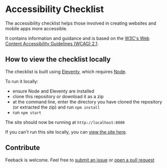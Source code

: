 # Accessibility Checklist

The accessibility checklist helps those involved in creating websites and mobile apps more accessible.

It contains information and guidance and is based on the <a href="https://www.w3.org/TR/WCAG21/">W3C's Web Content Accessibility Guidelines (WCAG) 2.1</a>.

## How to view the checklist locally

The checklist is built using [Eleventy](https://www.11ty.dev/), which requires [Node](https://nodejs.org/en/).

To run it locally:
- ensure Node and Eleventy are installed
- clone this repository or download it as a zip
- at the command line, enter the directory you have cloned the repository (or extracted the zip) and run `npm install`
- run `npm start`

The site should now be running at `http://localhost:8080`

If you can't run this site locally, you can [view the site here](https://nhsuk.github.io/accessibility-checklist/).

## Contribute

Feeback is welcome. Feel free to [submit an issue](https://github.com/nhsuk/accessibility-checklist/issues) or [open a pull request](https://github.com/nhsuk/accessibility-checklist/pulls)
